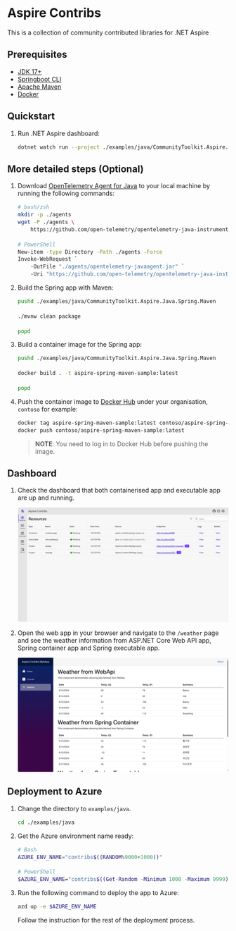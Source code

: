 # Aspire Contribs

This is a collection of community contributed libraries for .NET Aspire

## Prerequisites

- [JDK 17+](https://learn.microsoft.com/java/openjdk/download)
- [Springboot CLI](https://docs.spring.io/spring-boot/installing.html#getting-started.installing.cli)
- [Apache Maven](https://maven.apache.org)
- [Docker](https://docs.docker.com/get-docker/)

## Quickstart

1. Run .NET Aspire dashboard:

    ```bash
    dotnet watch run --project ./examples/java/CommunityToolkit.Aspire.Java.AppHost
    ```

## More detailed steps (Optional)

1. Download [OpenTelemetry Agent for Java](https://opentelemetry.io/docs/zero-code/java/agent/) to your local machine by running the following commands:

    ```bash
    # bash/zsh
    mkdir -p ./agents
    wget -P ./agents \
        https://github.com/open-telemetry/opentelemetry-java-instrumentation/releases/latest/download/opentelemetry-javaagent.jar

    # PowerShell
    New-item -type Directory -Path ./agents -Force
    Invoke-WebRequest `
        -OutFile "./agents/opentelemetry-javaagent.jar" `
        -Uri "https://github.com/open-telemetry/opentelemetry-java-instrumentation/releases/latest/download/opentelemetry-javaagent.jar"
    ```

1. Build the Spring app with Maven:

    ```bash
    pushd ./examples/java/CommunityToolkit.Aspire.Java.Spring.Maven

    ./mvnw clean package

    popd
    ```

1. Build a container image for the Spring app:

    ```bash
    pushd ./examples/java/CommunityToolkit.Aspire.Java.Spring.Maven

    docker build . -t aspire-spring-maven-sample:latest

    popd
    ```

1. Push the container image to [Docker Hub](https://hub.docker.com) under your organisation, `contoso` for example:

    ```bash
    docker tag aspire-spring-maven-sample:latest contoso/aspire-spring-maven-sample:latest
    docker push contoso/aspire-spring-maven-sample:latest
    ```

    > **NOTE**: You need to log in to Docker Hub before pushing the image.

## Dashboard

1. Check the dashboard that both containerised app and executable app are up and running.

    ![Aspire Dashboard](../../images/java/dashboard.png)

1. Open the web app in your browser and navigate to the `/weather` page and see the weather information from ASP.NET Core Web API app, Spring container app and Spring executable app.

    ![Weather Page](../../images/java/weather.png)

## Deployment to Azure

1. Change the directory to `examples/java`.

    ```bash
    cd ./examples/java
    ```

1. Get the Azure environment name ready:

    ```bash
    # Bash
    AZURE_ENV_NAME="contribs$((RANDOM%9000+1000))"

    # PowerShell
    $AZURE_ENV_NAME="contribs$((Get-Random -Minimum 1000 -Maximum 9999))"
    ```

1. Run the following command to deploy the app to Azure:

    ```bash
    azd up -e $AZURE_ENV_NAME
    ```

    Follow the instruction for the rest of the deployment process.
